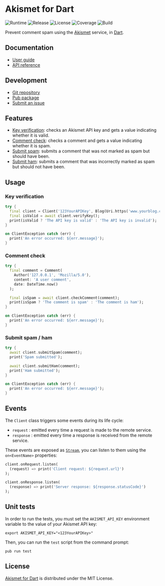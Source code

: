 # Akismet for Dart
![Runtime](https://img.shields.io/badge/dart-%3E%3D2.6-brightgreen.svg) ![Release](https://img.shields.io/pub/v/akismet.svg) ![License](https://img.shields.io/badge/license-MIT-blue.svg) ![Coverage](https://coveralls.io/repos/github/cedx/akismet.dart/badge.svg) ![Build](https://github.com/cedx/akismet.dart/workflows/build/badge.svg)

Prevent comment spam using the [Akismet](https://akismet.com) service, in [Dart](https://dart.dev).

## Documentation
- [User guide](https://dev.belin.io/akismet.dart)
- [API reference](https://dev.belin.io/akismet.dart/api)

## Development
- [Git repository](https://github.com/cedx/akismet.dart)
- [Pub package](https://pub.dev/packages/akismet)
- [Submit an issue](https://github.com/cedx/akismet.dart/issues)

## Features
- [Key verification](https://akismet.com/development/api/#verify-key): checks an Akismet API key and gets a value indicating whether it is valid.
- [Comment check](https://akismet.com/development/api/#comment-check): checks a comment and gets a value indicating whether it is spam.
- [Submit spam](https://akismet.com/development/api/#submit-spam): submits a comment that was not marked as spam but should have been.
- [Submit ham](https://akismet.com/development/api/#submit-ham): submits a comment that was incorrectly marked as spam but should not have been.

## Usage

### Key verification

```dart
try {
  final client = Client('123YourAPIKey', Blog(Uri.https('www.yourblog.com', '/')));
  final isValid = await client.verifyKey();
  print(isValid ? 'The API key is valid' : 'The API key is invalid');
}

on ClientException catch (err) {
  print('An error occurred: ${err.message}');
}
```

### Comment check

```dart
try {
  final comment = Comment(
    Author('127.0.0.1', 'Mozilla/5.0'),
    content: 'A user comment',
    date: DateTime.now()
  );

  final isSpam = await client.checkComment(comment);
  print(isSpam ? 'The comment is spam' : 'The comment is ham');
}

on ClientException catch (err) {
  print('An error occurred: ${err.message}');
}
```

### Submit spam / ham

```dart
try {
  await client.submitSpam(comment);
  print('Spam submitted');

  await client.submitHam(comment);
  print('Ham submitted');
}

on ClientException catch (err) {
  print('An error occurred: ${err.message}');
}
```

## Events
The `Client` class triggers some events during its life cycle:

- `request` : emitted every time a request is made to the remote service.
- `response` : emitted every time a response is received from the remote service.

These events are exposed as [`Stream`](https://api.dart.dev/stable/dart-async/Stream-class.html), you can listen to them using the `on<EventName>` properties:

```dart
client.onRequest.listen(
  (request) => print('Client request: ${request.url}')
);

client.onResponse.listen(
  (response) => print('Server response: ${response.statusCode}')
);
```

## Unit tests
In order to run the tests, you must set the `AKISMET_API_KEY` environment variable to the value of your Akismet API key:

```shell
export AKISMET_API_KEY="<123YourAPIKey>"
```

Then, you can run the `test` script from the command prompt:

```shell
pub run test
```

## License
[Akismet for Dart](https://dev.belin.io/akismet.dart) is distributed under the MIT License.

